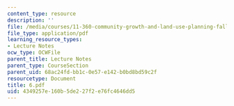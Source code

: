 ```yaml
---
content_type: resource
description: ''
file: /media/courses/11-360-community-growth-and-land-use-planning-fall-2006/4349257e160b5de227f2e76fc4646dd5_6.pdf
file_type: application/pdf
learning_resource_types:
- Lecture Notes
ocw_type: OCWFile
parent_title: Lecture Notes
parent_type: CourseSection
parent_uid: 68ac24fd-bb1c-0e57-e142-b0bd8bd59c2f
resourcetype: Document
title: 6.pdf
uid: 4349257e-160b-5de2-27f2-e76fc4646dd5
---
```

